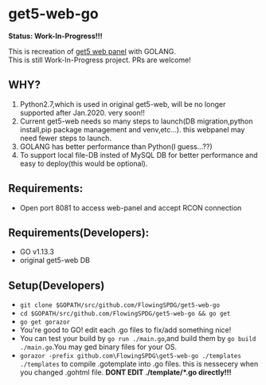 get5-web-go
===========================
**Status: Work-In-Progress!!!**

This is recreation of [get5 web panel](https://github.com/splewis/get5-web) with GOLANG.  
This is still Work-In-Progress project. PRs are welcome!

## WHY?
1. Python2.7,which is used in original get5-web, will be no longer supported after Jan.2020. very soon!!
2. Current get5-web needs so many steps to launch(DB migration,python install,pip package management and venv,etc...). this webpanel may need fewer steps to launch.
3. GOLANG has better performance than Python(I guess...??)
4. To support local file-DB insted of MySQL DB for better performance and easy to deploy(this would be optional).

## Requirements:
- Open port 8081 to access web-panel and accept RCON connection

## Requirements(Developers):
- GO v1.13.3
- original get5-web DB

## Setup(Developers)
- ``git clone $GOPATH/src/github.com/FlowingSPDG/get5-web-go``  
- ``cd $GOPATH/src/github.com/FlowingSPDG/get5-web-go && go get``
- ``go get gorazor``
- You're good to GO! edit each .go files to fix/add something nice!
- You can test your build by ``go run ./main.go``,and build them by ``go build ./main.go``.You may ged binary files for your OS.  
- ``gorazor -prefix github.com\FlowingSPDG\get5-web-go ./templates ./templates`` to compile .gotemplate into .go files. this is nessecery when you changed .gohtml file. **DONT EDIT ./template/\*.go directly!!!**
